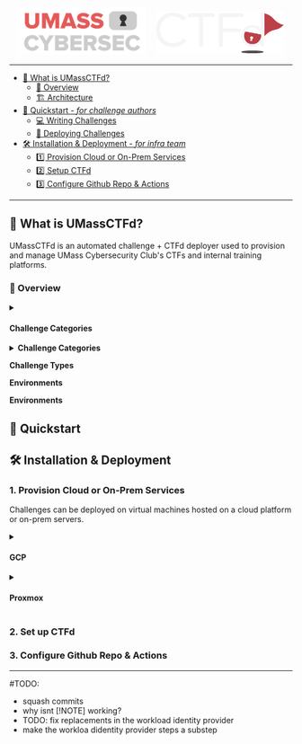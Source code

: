 <p align="center">
  <img src="UMassCybersec.png" width="45%" style="margin-right: 15px;" />
  <img src="CTFd.png" width="45%" />
</p>

---
* [🚩 What is UMassCTFd?](#-UMassCtfd)
    + [📖 Overview](#-overview)
    + [🏗️ Architecture](#-architecture)
* [🚀 Quickstart - *for challenge authors*](#-quickstart)
    + [💻 Writing Challenges](#-writing-challs)
    + [🎉 Deploying Challenges](#-deploying-challs)
* [🛠️  Installation & Deployment - *for infra team*](#-deploy)
    + [1️⃣ Provision Cloud or On-Prem Services](#-provision)
    + [2️⃣  Setup CTFd](#-setup-ctfd)
    + [ 3️⃣ Configure Github Repo & Actions](#-github-repo)
---

## 🚩 What is UMassCTFd?  

UMassCTFd is an automated challenge + CTFd deployer used to provision and manage UMass Cybersecurity Club's CTFs and internal training platforms. 

###  📖 Overview

<details>
  <summary><h4>Challenge Categories</h4></summary>
Each challenge category will have its own subdirectory under `/challenges`. All challenge directories must be placed in a subdirectory under `/challenges/${CATEGORY}`.

```
# Example Structure 
/challenges/
  ├── crypto/
  │    ├── challenge1/
  │    ├── challenge2/
  ├── web/
  │    ├── challenge1/
  │    ├── challenge2/
```

The categories are: 
-  🔐 crypto 
- 🔍 forensics 
-  🔌 hardware 
- 🎲 misc 
- 💣 pwn
- 🔄 rev 
-  🌐 web
- 🌍 OSINT 

> [!NOTE]
> To add a new category, you can just create a new subdirectory under `/challenges`. 

</details>


<details>
  <summary><strong>Challenge Categories</strong></summary>

  <p>Each challenge category will have its own subdirectory under <code>/challenges</code>. All challenge directories must be placed in a subdirectory under <code>/challenges/${CATEGORY}</code>.</p>

  <pre>
  # Example Structure 
  /challenges/
    ├── crypto/
    │    ├── challenge1/
    │    ├── challenge2/
    ├── web/
    │    ├── challenge1/
    │    ├── challenge2/
  </pre>

  <p>The categories are:</p>
  <ul>
    <li>🔐 <strong>crypto</strong></li>
    <li>🔍 <strong>forensics</strong></li>
    <li>🔌 <strong>hardware</strong></li>
    <li>🎲 <strong>misc</strong></li>
    <li>💣 <strong>pwn</strong></li>
    <li>🔄 <strong>rev</strong></li>
    <li>🌐 <strong>web</strong></li>
    <li>🌍 <strong>OSINT</strong></li>
  </ul>

  <blockquote>
    <p><strong>Note:</strong> To add a new category, you can just create a new subdirectory under <code>/challenges</code>.</p>
  </blockquote>

</details>

**Challenge Types** 

**Environments** 

**Environments** 

## 🚀 Quickstart 


## 🛠️  Installation & Deployment

### 1. Provision Cloud or On-Prem Services 
Challenges can be deployed on virtual machines hosted on a cloud platform or on-prem servers.  

<details>
  <summary><h4>GCP</h4></summary>

**1. Create a GCP project**  
```sh
# TODO: replace ${PROJECT_NAME} with your GCP project name 

gcloud projects create PROJECT_ID --name="${PROJECT_NAME}"
```

**2. Authenticate with the GCP CLI**  
```sh
gcloud auth login
```
**3. Set GCP CLI project config**  
```sh
# TODO: replace ${PROJECT_ID} with your GCP project ID 

gcloud config set project ${PROJECT_ID}
```

**4. Create a VM for each challenge category**  
```sh
# TODO: replace ${CATEGORY_1} ${CATEGORY_2} ... ${CATEGORY_N} with your challenge categories; replace ${ZONE} and ${MACHINE_TYPE} with your GCP zone and Compute Engine machine type respectively 

for category in ${CATEGORY_1} ${CATEGORY_2} ${CATEGORY_N}; do
  gcloud compute instances create "${category}-challs" --zone=${ZONE} --machine-type=${MACHINE_TYPE}
done

# Example: 
# for category in web pwn misc; do
#   gcloud compute instances create "${category}-challs" --zone=us-east1-b --machine-type=e2-medium
# done
```

**5. Expose ports** #TODO 
```sh
gcloud compute firewall-rules create allow-http --allow=tcp:80
```
**6. Authenticate to GCP via Workload Identity Federation**

This [repo](https://github.com/google-github-actions/auth) has detailed documentation about Github Action authentication to GCP.

> [!NOTE]
> Woarkload Identity Federation is used to establish a trust delgation relationship between Github Actions workflow invocation and GCP permissions without storing service account keys to avoid long-lived credentials. 
> Definitions: 
> - Workload Identity Pool: "container" for external identities, groups multiple identity providers (ex. Github) and allows them to assume GCP IAM roles; the Workload Identity Pool will have direct IAM permissions on GCP resources.
> - Workload Identity Provider: specific OIDC identity source (ex. Github) within a Workload Identity Pool 

*6a. Create a Workload Identity Pool*
```sh 
# TODO: replace ${PROJECT_ID} with your value below.

gcloud iam workload-identity-pools create "github" \
  --project="${PROJECT_ID}" \
  --location="global" \
  --display-name="GitHub Actions Pool"
```

*6b. Get full ID of Workload Identity Pool* 
```sh
# TODO: replace ${PROJECT_ID} with your value below.

gcloud iam workload-identity-pools describe "github" \
  --project="${PROJECT_ID}" \
  --location="global" \
  --format="value(name)"

# value should be of format `projects/123456789/locations/global/workloadIdentityPools/github`
```

*6


</details>

<details>
  <summary><h4>Proxmox</h4></summary>
  This is the hidden content that appears when you click the summary.
</details>

### 2. Set up CTFd

### 3. Configure Github Repo &  Actions 
---
#TODO:
- squash commits
- why isnt [!NOTE] working?
- TODO: fix replacements in the workload identity provider
- make the workloa didentity provider steps a substep
